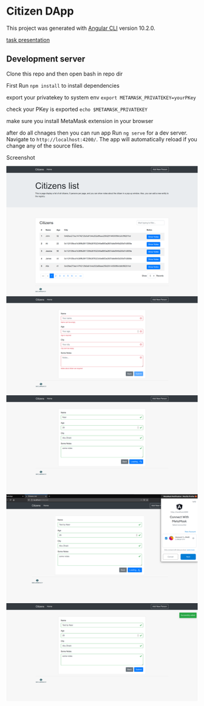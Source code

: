 # Citizen DApp

This project was generated with [Angular CLI](https://github.com/angular/angular-cli) version 10.2.0.

[task presentation](https://docs.google.com/presentation/d/1pZXmDGrxqyATpQPmkXw7HQloIsVvgZZ3Qf6sIb2GtUw/edit#slide=id.g7540060d61_0_126)

## Development server

Clone this repo and then open bash in repo dir

First Run `npm install` to install dependencies

export your privatekey to system env `export METAMASK_PRIVATEKEY=yourPKey`

check your PKey is exported `echo $METAMASK_PRIVATEKEY`

make sure you install MetaMask extension in your browser

after do all chnages then you can run app
Run `ng serve` for a dev server. Navigate to `http://localhost:4200/`. The app will automatically reload if you change any of the source files.

Screenshot

 <img src="https://github.com/nasraldin/citizen-dapp/blob/main/img/Screenshot_1.png" />

 <img src="https://github.com/nasraldin/citizen-dapp/blob/main/img/Screenshot_2.png" />

 <img src="https://github.com/nasraldin/citizen-dapp/blob/main/img/Screenshot_3.png" />

 <img src="https://github.com/nasraldin/citizen-dapp/blob/main/img/Screenshot_4.png" />

 <img src="https://github.com/nasraldin/citizen-dapp/blob/main/img/Screenshot_5.png" />
